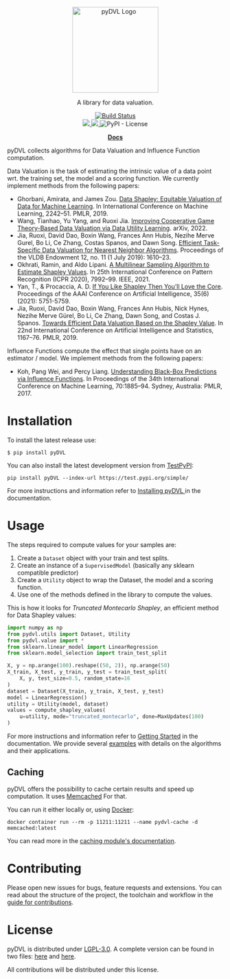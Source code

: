 <p align="center" style="text-align:center;">
    <img alt="pyDVL Logo" src="https://raw.githubusercontent.com/appliedAI-Initiative/pyDVL/develop/logo.svg" width="200"/>
</p>

<p align="center" style="text-align:center;">
    A library for data valuation.
</p>

<p align="center" style="text-align:center;">
    <a href="https://github.com/appliedAI-Initiative/pyDVL/actions/workflows/tox.yaml">
        <img src="https://github.com/appliedAI-Initiative/pyDVL/actions/workflows/tox.yaml/badge.svg" alt="Build Status"/>
    </a>
    <br>
    <a href="https://pypi.org/project/pydvl/">
        <img src="https://img.shields.io/pypi/v/pydvl.svg"/>
    </a>
    <a href="https://pypi.org/project/pydvl/">
        <img src="https://img.shields.io/pypi/pyversions/pydvl.svg"/>
    </a>
    <img alt="PyPI - License" src="https://img.shields.io/pypi/l/pydvl"/>
</p>

<p align="center" style="text-align:center;">
    <strong>
    <a href="https://appliedAI-Initiative.github.io/pyDVL">Docs</a>
    </strong>
</p>

pyDVL collects algorithms for Data Valuation and Influence Function computation.

Data Valuation is the task of estimating the intrinsic value of a data point
wrt. the training set, the model and a scoring function. We currently implement
methods from the following papers:

- Ghorbani, Amirata, and James Zou. 
  [Data Shapley: Equitable Valuation of Data for Machine Learning](http://proceedings.mlr.press/v97/ghorbani19c.html).
  In International Conference on Machine Learning, 2242–51. PMLR, 2019.
- Wang, Tianhao, Yu Yang, and Ruoxi Jia. 
  [Improving Cooperative Game Theory-Based Data Valuation via Data Utility Learning](https://doi.org/10.48550/arXiv.2107.06336).
  arXiv, 2022.
- Jia, Ruoxi, David Dao, Boxin Wang, Frances Ann Hubis, Nezihe Merve Gurel, Bo Li,
  Ce Zhang, Costas Spanos, and Dawn Song.
  [Efficient Task-Specific Data Valuation for Nearest Neighbor Algorithms](https://doi.org/10.14778/3342263.3342637).
  Proceedings of the VLDB Endowment 12, no. 11 (1 July 2019): 1610–23.
- Okhrati, Ramin, and Aldo Lipani.
  [A Multilinear Sampling Algorithm to Estimate Shapley Values](https://doi.org/10.1109/ICPR48806.2021.9412511).
  In 25th International Conference on Pattern Recognition (ICPR 2020), 7992–99.
  IEEE, 2021.
- Yan, T., & Procaccia, A. D.
  [If You Like Shapley Then You’ll Love the Core]().
  Proceedings of the AAAI Conference on Artificial Intelligence, 35(6) (2021): 5751-5759.
- Jia, Ruoxi, David Dao, Boxin Wang, Frances Ann Hubis, Nick Hynes, Nezihe Merve
  Gürel, Bo Li, Ce Zhang, Dawn Song, and Costas J. Spanos.
  [Towards Efficient Data Valuation Based on the Shapley Value](http://proceedings.mlr.press/v89/jia19a.html).
  In 22nd International Conference on Artificial Intelligence and Statistics,
  1167–76. PMLR, 2019.

Influence Functions compute the effect that single points have on an estimator /
model. We implement methods from the following papers:

- Koh, Pang Wei, and Percy Liang.
  [Understanding Black-Box Predictions via Influence Functions](http://proceedings.mlr.press/v70/koh17a.html).
  In Proceedings of the 34th International Conference on Machine Learning,
  70:1885–94. Sydney, Australia: PMLR, 2017.

# Installation

To install the latest release use:

```shell
$ pip install pyDVL
```

You can also install the latest development version from
[TestPyPI](https://test.pypi.org/project/pyDVL/):

```shell
pip install pyDVL --index-url https://test.pypi.org/simple/
```

For more instructions and information refer to [Installing pyDVL
](https://appliedAI-Initiative.github.io/pyDVL/20-install.html) in the
documentation.

# Usage

The steps required to compute values for your samples are:

1. Create a `Dataset` object with your train and test splits.
2. Create an instance of a `SupervisedModel` (basically any sklearn compatible
   predictor)
3. Create a `Utility` object to wrap the Dataset, the model and a scoring
   function.
4. Use one of the methods defined in the library to compute the values.

This is how it looks for *Truncated Montecarlo Shapley*, an efficient method for
Data Shapley values:

```python
import numpy as np
from pydvl.utils import Dataset, Utility
from pydvl.value import *
from sklearn.linear_model import LinearRegression
from sklearn.model_selection import train_test_split

X, y = np.arange(100).reshape((50, 2)), np.arange(50)
X_train, X_test, y_train, y_test = train_test_split(
    X, y, test_size=0.5, random_state=16
)
dataset = Dataset(X_train, y_train, X_test, y_test)
model = LinearRegression()
utility = Utility(model, dataset)
values = compute_shapley_values(
    u=utility, mode="truncated_montecarlo", done=MaxUpdates(100)
)
```

For more instructions and information refer to [Getting
Started](https://appliedAI-Initiative.github.io/pyDVL/10-getting-started.html) in
the documentation. We provide several
[examples](https://appliedAI-Initiative.github.io/pyDVL/examples/index.html)
with details on the algorithms and their applications.

## Caching

pyDVL offers the possibility to cache certain results and
speed up computation. It uses [Memcached](https://memcached.org/) For that.

You can run it either locally or, using
[Docker](https://www.docker.com/):

```shell
docker container run --rm -p 11211:11211 --name pydvl-cache -d memcached:latest
```

You can read more in the [caching module's
documentation](https://appliedAI-Initiative.github.io/pyDVL/pydvl/utils/caching.html).

# Contributing

Please open new issues for bugs, feature requests and extensions. You can read
about the structure of the project, the toolchain and workflow in the [guide for
contributions](CONTRIBUTING.md).

# License

pyDVL is distributed under
[LGPL-3.0](https://www.gnu.org/licenses/lgpl-3.0.html). A complete version can
be found in two files: [here](LICENSE) and [here](COPYING.LESSER).

All contributions will be distributed under this license.
